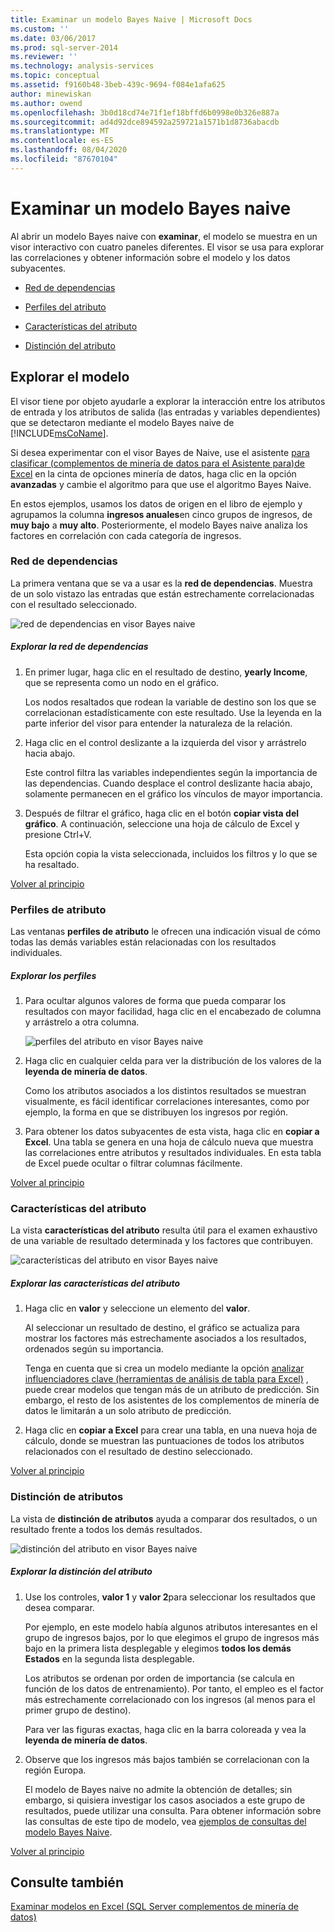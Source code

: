 ```yaml
---
title: Examinar un modelo Bayes Naive | Microsoft Docs
ms.custom: ''
ms.date: 03/06/2017
ms.prod: sql-server-2014
ms.reviewer: ''
ms.technology: analysis-services
ms.topic: conceptual
ms.assetid: f9160b48-3beb-439c-9694-f084e1afa625
author: minewiskan
ms.author: owend
ms.openlocfilehash: 3b0d18cd74e71f1ef18bffd6b0998e0b326e887a
ms.sourcegitcommit: ad4d92dce894592a259721a1571b1d8736abacdb
ms.translationtype: MT
ms.contentlocale: es-ES
ms.lasthandoff: 08/04/2020
ms.locfileid: "87670104"
---
```

# <a name="browsing-a-naive-bayes-model"></a>Examinar un modelo Bayes naive
  Al abrir un modelo Bayes naive con **examinar**, el modelo se muestra en un visor interactivo con cuatro paneles diferentes. El visor se usa para explorar las correlaciones y obtener información sobre el modelo y los datos subyacentes.  
  
-   [Red de dependencias](#bkmk_DepNet)  
  
-   [Perfiles del atributo](#bkmk_AttProf)  
  
-   [Características del atributo](#bkmk_AttChar)  
  
-   [Distinción del atributo](#bkmk_AttDisc)  
  
##  <a name="explore-the-model"></a><a name="BKMK_Tabs"></a>Explorar el modelo  
 El visor tiene por objeto ayudarle a explorar la interacción entre los atributos de entrada y los atributos de salida (las entradas y variables dependientes) que se detectaron mediante el modelo Bayes naive de [!INCLUDE[msCoName](../includes/msconame-md.md)].  
  
 Si desea experimentar con el visor Bayes de Naive, use el asistente [para clasificar &#40;complementos de minería de datos para el Asistente para&#41;de Excel](classify-wizard-data-mining-add-ins-for-excel.md) en la cinta de opciones minería de datos, haga clic en la opción **avanzadas** y cambie el algoritmo para que use el algoritmo Bayes Naive.  
  
 En estos ejemplos, usamos los datos de origen en el libro de ejemplo y agrupamos la columna **ingresos anuales**en cinco grupos de ingresos, de **muy bajo** a **muy alto**. Posteriormente, el modelo Bayes naive analiza los factores en correlación con cada categoría de ingresos.  
  
###  <a name="dependency-network"></a><a name="bkmk_DepNet"></a>Red de dependencias  
 La primera ventana que se va a usar es la **red de dependencias**. Muestra de un solo vistazo las entradas que están estrechamente correlacionadas con el resultado seleccionado.  
  
 ![red de dependencias en visor Bayes naive](media/dm13-nb.gif "red de dependencias en visor Bayes naive")  
  
##### <a name="explore-the-dependency-network"></a>Explorar la red de dependencias  
  
1.  En primer lugar, haga clic en el resultado de destino, **yearly Income**, que se representa como un nodo en el gráfico.  
  
     Los nodos resaltados que rodean la variable de destino son los que se correlacionan estadísticamente con este resultado. Use la leyenda en la parte inferior del visor para entender la naturaleza de la relación.  
  
2.  Haga clic en el control deslizante a la izquierda del visor y arrástrelo hacia abajo.  
  
     Este control filtra las variables independientes según la importancia de las dependencias. Cuando desplace el control deslizante hacia abajo, solamente permanecen en el gráfico los vínculos de mayor importancia.  
  
3.  Después de filtrar el gráfico, haga clic en el botón **copiar vista del gráfico**. A continuación, seleccione una hoja de cálculo de Excel y presione Ctrl+V.  
  
     Esta opción copia la vista seleccionada, incluidos los filtros y lo que se ha resaltado.  
  
 [Volver al principio](#BKMK_Tabs)  
  
###  <a name="attribute-profiles"></a><a name="bkmk_AttProf"></a>Perfiles de atributo  
 Las ventanas **perfiles de atributo** le ofrecen una indicación visual de cómo todas las demás variables están relacionadas con los resultados individuales.  
  
##### <a name="explore-the-profiles"></a>Explorar los perfiles  
  
1.  Para ocultar algunos valores de forma que pueda comparar los resultados con mayor facilidad, haga clic en el encabezado de columna y arrástrelo a otra columna.  
  
     ![perfiles del atributo en visor Bayes naive](media/dm13-nb-attprof.gif "perfiles del atributo en visor Bayes naive")  
  
2.  Haga clic en cualquier celda para ver la distribución de los valores de la **leyenda de minería de datos**.  
  
     Como los atributos asociados a los distintos resultados se muestran visualmente, es fácil identificar correlaciones interesantes, como por ejemplo, la forma en que se distribuyen los ingresos por región.  
  
3.  Para obtener los datos subyacentes de esta vista, haga clic en **copiar a Excel**. Una tabla se genera en una hoja de cálculo nueva que muestra las correlaciones entre atributos y resultados individuales. En esta tabla de Excel puede ocultar o filtrar columnas fácilmente.  
  
 [Volver al principio](#BKMK_Tabs)  
  
###  <a name="attribute-characteristics"></a><a name="bkmk_AttChar"></a>Características del atributo  
 La vista **características del atributo** resulta útil para el examen exhaustivo de una variable de resultado determinada y los factores que contribuyen.  
  
 ![características del atributo en visor Bayes naive](media/dm13-nb-viewer.gif "características del atributo en visor Bayes naive")  
  
##### <a name="explore-the-attribute-characteristics"></a>Explorar las características del atributo  
  
1.  Haga clic en **valor** y seleccione un elemento del **valor**.  
  
     Al seleccionar un resultado de destino, el gráfico se actualiza para mostrar los factores más estrechamente asociados a los resultados, ordenados según su importancia.  
  
     Tenga en cuenta que si crea un modelo mediante la opción [analizar influenciadores clave &#40;herramientas de análisis de tabla para Excel&#41;](analyze-key-influencers-table-analysis-tools-for-excel.md) , puede crear modelos que tengan más de un atributo de predicción. Sin embargo, el resto de los asistentes de los complementos de minería de datos le limitarán a un solo atributo de predicción.  
  
2.  Haga clic en **copiar a Excel** para crear una tabla, en una nueva hoja de cálculo, donde se muestran las puntuaciones de todos los atributos relacionados con el resultado de destino seleccionado.  
  
 [Volver al principio](#BKMK_Tabs)  
  
###  <a name="attribute-discrimination"></a><a name="bkmk_AttDisc"></a>Distinción de atributos  
 La vista de **distinción de atributos** ayuda a comparar dos resultados, o un resultado frente a todos los demás resultados.  
  
 ![distinción del atributo en visor Bayes naive](media/dm13-nb-attdisc.gif "distinción del atributo en visor Bayes naive")  
  
##### <a name="explore-attribute-discrimination"></a>Explorar la distinción del atributo  
  
1.  Use los controles, **valor 1** y **valor 2**para seleccionar los resultados que desea comparar.  
  
     Por ejemplo, en este modelo había algunos atributos interesantes en el grupo de ingresos bajos, por lo que elegimos el grupo de ingresos más bajo en la primera lista desplegable y elegimos **todos los demás Estados** en la segunda lista desplegable.  
  
     Los atributos se ordenan por orden de importancia (se calcula en función de los datos de entrenamiento). Por tanto, el empleo es el factor más estrechamente correlacionado con los ingresos (al menos para el primer grupo de destino).  
  
     Para ver las figuras exactas, haga clic en la barra coloreada y vea la **leyenda de minería de datos**.  
  
2.  Observe que los ingresos más bajos también se correlacionan con la región Europa.  
  
     El modelo de Bayes naive no admite la obtención de detalles; sin embargo, si quisiera investigar los casos asociados a este grupo de resultados, puede utilizar una consulta. Para obtener información sobre las consultas de este tipo de modelo, vea [ejemplos de consultas del modelo Bayes Naive](data-mining/naive-bayes-model-query-examples.md).  
  
 [Volver al principio](#BKMK_Tabs)  
  
## <a name="see-also"></a>Consulte también  
 [Examinar modelos en Excel &#40;SQL Server complementos de minería de datos&#41;](browsing-models-in-excel-sql-server-data-mining-add-ins.md)  
  
  
